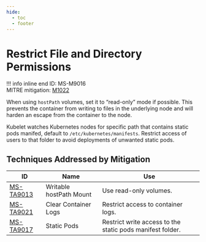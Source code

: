 ```yaml
---
hide:
  - toc
  - footer
---
```


# Restrict File and Directory Permissions

!!! info inline end
    ID: MS-M9016<br>
    MITRE mitigation: [M1022](https://attack.mitre.org/mitigations/M1022/)


When using `hostPath` volumes, set it to “read-only” mode if possible. This prevents the container from writing to files in the underlying node and will harden an escape from the container to the node.

Kubelet watches Kubernetes nodes for specific path that contains static pods manifed, default to `/etc/kubernetes/manifests`. Restrict access of users to that folder to avoid deployments of unwanted static pods.


## Techniques Addressed by Mitigation

|ID|Name|Use|
|--|----------|-----------|
|[MS-TA9013](../techniques/Writable%20hostPath%20mount.md)|Writable hostPath Mount|Use read-only volumes.|
|[MS-TA9021](../techniques/Clear%20container%20logs.md)|Clear Container Logs|Restrict access to container logs.|
|[MS-TA9017](../techniques/Static%20Pods.md)|Static Pods|Restrict write access to the static pods manifest folder.|